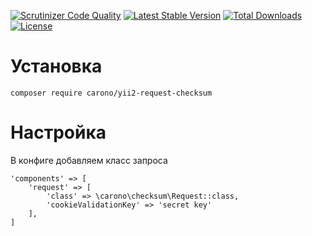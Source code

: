 [![Scrutinizer Code Quality](https://scrutinizer-ci.com/g/carono/yii2-request-checksum/badges/quality-score.png?b=master)](https://scrutinizer-ci.com/g/carono/yii2-request-checksum/?branch=master)
[![Latest Stable Version](https://poser.pugx.org/carono/yii2-request-checksum/v/stable)](https://packagist.org/packages/carono/yii2-request-checksum)
[![Total Downloads](https://poser.pugx.org/carono/yii2-request-checksum/downloads)](https://packagist.org/packages/carono/yii2-request-checksum)
[![License](https://poser.pugx.org/carono/yii2-request-checksum/license)](https://packagist.org/packages/carono/yii2-request-checksum)

Установка  
=
`composer require carono/yii2-request-checksum`

Настройка
=
В конфиге добавляем класс запроса

```
'components' => [
    'request' => [
        'class' => \carono\checksum\Request::class,
        'cookieValidationKey' => 'secret key'
    ],
]
```